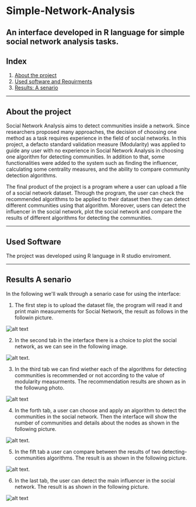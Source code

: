 # Simple-Network-Analysis
An interface developed in R language for simple social network analysis tasks.
---

## Index
1. [About the project](#about-the-project)
2. [Used software and Requirments](#used-software-and-requirments)
4. [Results: A senario](#results-a-senario)

---

## About the project
Social Network Analysis aims to detect communities inside a network. Since researchers proposed many approaches, the decision of choosing one method as a task requires experience in the field of social networks. In this project, a defacto standard validation measure (Modularity) was applied to guide any user with no experience in Social Network Analysis in choosing one algorithm for detecting communities. In addition to that, some functionalities were added to the system such as finding the influencer, calculating some centrality measures, and the ability to compare community detection algorithms.

The final product of the project is a program where a user can upload a file of a social network dataset. Through the program, the user can check the recommended algorithms to be applied to their dataset then they can detect different communities using that algorithm. Moreover, users can detect the influencer in the social network, plot the social network and compare the results of different algorithms for detecting the communities.


--- 
## Used Software
The project was developed using R language in R studio enviroment.


---
## Results A senario
In the following we'll walk through a senario case for using the interface:

1. The first step is to upload the dataset file, the program will read it and print main measurements for Social Network, the result as follows in the followin picture.

![alt text](https://github.com/nemat-al/Simple-Network-Analysis/blob/562c571a44c54a9748e5afda5f432ea65b7f063a/images/Calculating%20Centraity%20Measurments.png "Calculating Measurements")

2. In the second tab in the interface there is a choice to plot the social network, as we can see in the following image.

![alt text](https://github.com/nemat-al/Simple-Network-Analysis/blob/562c571a44c54a9748e5afda5f432ea65b7f063a/images/Plot.png "Plotting the social network").

3. In the third tab we can find wiether each of the algorithms for detecting communities is recommended or not according to the value of modularity measurments. The recommendation results are shown as in the followung photo.

![alt text](https://github.com/nemat-al/Simple-Network-Analysis/blob/562c571a44c54a9748e5afda5f432ea65b7f063a/images/Modularity%20and%20recommendation.png "Recommending Algorithms")

4. In the forth tab, a user can choose and apply an algorithm to detect the communities in the social network. Then the interface will show the number of communities and details about the nodes as shown in the following picture. 

![alt text](https://github.com/nemat-al/Simple-Network-Analysis/blob/562c571a44c54a9748e5afda5f432ea65b7f063a/images/Detecting%20communities.png "Detecting Communities").

5. In the fift tab a user can compare between the results of two detecting-communities algorithms. The result is as shown in the following picture.

![alt text](https://github.com/nemat-al/Simple-Network-Analysis/blob/562c571a44c54a9748e5afda5f432ea65b7f063a/images/Comparing%20different%20algorithms.png "Comparing Algorithms").

6. In the last tab, the user can detect the main influencer in the social network. The result is as shown in the following picture. 

![alt text](https://github.com/nemat-al/Simple-Network-Analysis/blob/562c571a44c54a9748e5afda5f432ea65b7f063a/images/Finding%20Influencer.png "finding Influencer")
